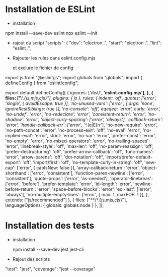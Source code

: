 # Installation de ESLint

  - installation
  
  npm install --save-dev eslint
  npx eslint --init

  - rajout du script
  "scripts": {
    "dev": "electron .",
    "start": "electron .",
    "lint": "eslint .",


  - Rajouter les rules dans eslint.config.mjs

    et exclure le fichier de config

  import js from "@eslint/js";
  import globals from "globals";
  import { defineConfig } from "eslint/config";


  export default defineConfig([
    {
      ignores: ['dist/**', 'eslint.config.mjs'],
    },
    {
      files: ["**/*.{js,mjs,cjs}"], plugins: { js },
      rules: {
        indent: 'off',
        quotes: ['error', 'single', { avoidEscape: true }],
        'no-unused-vars': ['error', { args: 'none', ignoreRestSiblings: true }],
        'no-console': 'off',
        eqeqeq: 'error',
        curly: 'error',
        'no-undef': 'error',
        'no-redeclare': 'error',
        'consistent-return': 'error',
        'no-shadow': 'error',
        'object-curly-spacing': ['error', 'always'],
        'callback-return': 'error',
        'handle-callback-err': ['error', '^.*(e|E)rr'],
        'no-new-require': 'error',
        'no-path-concat': 'error',
        'no-process-exit': 'off',
        'no-eval': 'error',
        'no-implied-eval': 'error',
        strict: 'error',
        'no-var': 'error',
        'prefer-const': 'error',
        'no-empty': 'error',
        'no-mixed-operators': 'error',
        'no-trailing-spaces': 'error',
        'linebreak-style': 'off',
        'max-len': 'off',
        'no-param-reassign': 'off',
        'prefer-destructuring': 'off',
        'prefer-arrow-callback': 'off',
        'func-names': 'error',
        'arrow-parens': 'off',
        'dot-notation': 'off',
        'import/prefer-default-export': 'off',
        'import/first': 'off',
        'no-template-curly-in-string': 'off',
        'new-cap': ['error', { capIsNew: false }],
        'array-callback-return': 'error',
        'object-shorthand': ['error', 'consistent'],
        'function-paren-newline': ['error', 'consistent'],
        'quote-props': ['error', 'as-needed'],
        'operator-linebreak': ['error', 'before'],
        'prefer-template': 'error',
        'id-length': 'error',
        'newline-before-return': 'error',
        'space-before-blocks': 'error',
        'eol-last': ['error', 'always'],
        'no-multiple-empty-lines': ['error', { max: 1, maxEOF: 1 }],
      },
      extends: ["js/recommended"]
    },
    { files: ["**/*.{js,mjs,cjs}"], languageOptions: { globals: globals.node } },
  ]);



# Installation des tests

  - installation
    
    npm install --save-dev jest jest-cli

  - Rajout des scripts

   "test": "jest",
    "coverage": "jest --coverage"    

